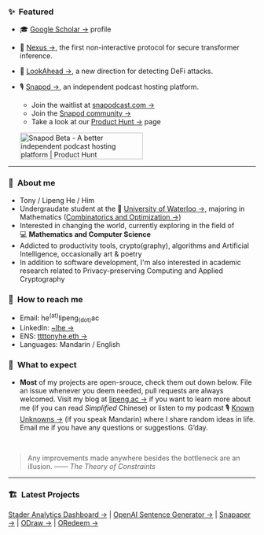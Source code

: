 ### :sparkles:&nbsp; Featured
- :mortar_board: [Google Scholar →](https://scholar.google.com/citations?user=6yFlE_sAAAAJ) profile
- :dna: [Nexus →](https://github.com/zju-abclab/NEXUS), the first non-interactive protocol for secure transformer inference.
- :eyes: [LookAhead →](https://arxiv.org/abs/2401.07261), a new direction for detecting DeFi attacks.
- :studio_microphone: [Snapod →](https://www.snapodcast.com), an independent podcast hosting platform.
  - Join the waitlist at [snapodcast.com →](https://www.snapodcast.com)
  - Join the [Snapod community →](https://github.com/orgs/Snapodcast/discussions)
  - Take a look at our [Product Hunt →](https://www.producthunt.com/posts/snapod-beta) page

  <a href="https://www.producthunt.com/posts/snapod-beta?utm_source=badge-featured&utm_medium=badge&utm_souce=badge-snapod-beta" target="_blank"><img src="https://api.producthunt.com/widgets/embed-image/v1/featured.svg?post_id=295290&theme=light" alt="Snapod Beta - A better independent podcast hosting platform | Product Hunt" style="width: 250px; height: 54px;" width="250" height="54" /></a>

---

### :raising_hand:&nbsp; About me
- Tony / Lipeng He / Him
- Undergraudate student at the :school:&nbsp;[University of Waterloo →](https://uwaterloo.ca), majoring in Mathematics ([Combinatorics and Optimization →](https://uwaterloo.ca/combinatorics-and-optimization))
- Interested in changing the world, currently exploring in the field of :computer:&nbsp;**Mathematics and Computer Science**
- Addicted to productivity tools, crypto(graphy), algorithms and Artificial Intelligence, occasionally art & poetry
- In addition to software development, I'm also interested in academic research related to Privacy-preserving Computing and Applied Cryptography


### :information_desk_person:&nbsp; How to reach me
- Email: he<sup>(at)</sup>lipeng<sub>(dot)</sub>ac
- LinkedIn: [~lhe →](https://www.linkedin.com/in/~lhe)
- ENS: [ttttonyhe.eth →](https://app.ens.domains/ttttonyhe.eth)
- Languages: Mandarin / English


### :no_good:&nbsp; What to expect
- **Most** of my projects are open-srouce, check them out down below. File an issue whenever you deem needed, pull requests are always welcomed. Visit my blog at [lipeng.ac →](https://lipeng.ac) if you want to learn more about me (if you can read *Simplified* Chinese) or listen to my podcast :studio_microphone:&nbsp;[Known Unknowns →](https://kukfm.com) (if you speak Mandarin) where I share random ideas in life. Email me if you have any questions or suggestions. G’day.

<br/>

> Any improvements made anywhere besides the bottleneck are an illusion.
> —— *The Theory of Constraints*

---

### :building_construction:&nbsp; Latest Projects
[Stader Analytics Dashboard →](https://github.com/ttttonyhe/stader-graph-dashboard) | [OpenAI Sentence Generator →](https://github.com/ttttonyhe/openai-sentence-generator) | [Snapaper →](https://github.com/Snapaper) | [ODraw →](https://github.com/ttttonyhe/odraw) | [ORedeem →](https://github.com/ttttonyhe/oredeem-nodejs)
